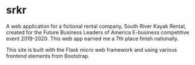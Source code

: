 # srkr

A web application for a fictional rental company, South River Kayak Rental, created for the Future Business Leaders of America E-business competitive event 2019-2020. This web app
earned me a 7th place finish nationally.

This site is built with the Flask micro web framework and using various frontend elements from Bootstrap. 
